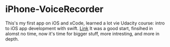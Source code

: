 # iPhone-VoiceRecorder
This's my first app on iOS and xCode, learned a lot vie Udacity course: intro to iOS app development with swift. [Link](https://www.udacity.com/course/viewer#!/c-ud585)
It was a good start, finsihed in alomst no time, now it's time for bigger stuff, more intresting, and more in depth. 
